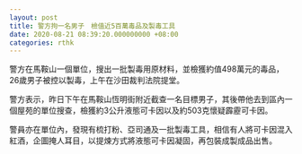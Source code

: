 ```yaml
---
layout: post
title: 警方拘一名男子　檢值近5百萬毒品及製毒工具
date: 2020-08-21 08:39:20.000000000 +08:00
categories: rthk
---
```


警方在馬鞍山一個單位，搜出一批製毒用原材料，並檢獲約值498萬元的毒品，26歲男子被控以製毒，上午在沙田裁判法院提堂。

警方表示，昨日下午在馬鞍山恆明街附近截查一名目標男子，其後帶他去到區內一個屋苑的單位搜查，檢獲約3公升液態可卡因以及約503克懷疑霹靂可卡因。

警員亦在單位內，發現有梳打粉、亞司通及一批製毒工具，相信有人將可卡因混入紅酒，企圖掩人耳目，以提煉方式將液態可卡因凝固，再包裝成製成品出售。
